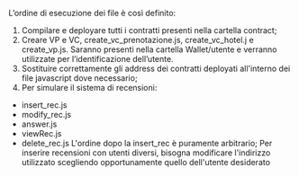 L’ordine di esecuzione dei file è così definito:
1.	Compilare e deployare tutti i contratti presenti nella cartella contract;
2.	Creare VP e VC, create_vc_prenotazione.js, create_vc_hotel.j e create_vp.js. Saranno presenti nella cartella Wallet/utente e verranno utilizzate per l’identificazione dell’utente. 
3.	Sostituire correttamente gli address dei contratti deployati all'interno dei file javascript dove necessario;
4.	Per simulare il sistema di recensioni:
 -	insert_rec.js
 - 	modify_rec.js
 - 	answer.js
 - 	viewRec.js
 - 	delete_rec.js
L'ordine dopo la insert_rec è puramente arbitrario; 
Per inserire recensioni con utenti diversi, bisogna modificare l'indirizzo utilizzato scegliendo opportunamente quello dell'utente desiderato
